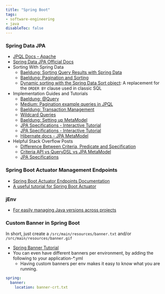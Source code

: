 ```yaml
---
title: "Spring Boot"
tags:
- software-engineering
- java
disableToc: false
---
```


### Spring Data JPA
- [JPQL Docs - Apache](https://openjpa.apache.org/builds/1.0.1/apache-openjpa-1.0.1/docs/manual/jpa_overview_query.html)
- [Spring Data JPA Official Docs](https://docs.spring.io/spring-data/jpa/docs/current/reference/html/)
- Sorting With Spring Data
	- [Baeldung: Sorting Query Results with Spring Data](https://www.baeldung.com/spring-data-sorting)
	- [Baeldung: Pagination and Sorting](https://www.baeldung.com/spring-data-jpa-pagination-sorting)
	- [Dynamic sorting with the Spring Data Sort object](https://attacomsian.com/blog/spring-data-jpa-sorting): A replacement for the `ORDER BY` clause used in classic SQL
- Implementation Guides and Tutorials
	- [Baeldung: @Query](https://www.baeldung.com/spring-data-jpa-query)
	- [Medium: Pagination example queries in JPQL](https://medium.com/@sindepal/spring-data-jpa-query-and-pageable-15f8c3e7fe4e)
	- [Baeldung: Transaction Management](https://www.baeldung.com/transaction-configuration-with-jpa-and-spring)
	- [Wildcard Queries](https://www.amitph.com/spring-data-jpa-wildcard-query/)
	- [Baeldung: Setting up MetaModel](https://www.baeldung.com/hibernate-criteria-queries-metamodel)
	- [JPA Specifications - Interactive Tutorial](https://www.logicbig.com/tutorials/spring-framework/spring-data/combined-specifications.html)
	- [JPA Specifications - Interactive Tutorial](https://www.logicbig.com/tutorials/spring-framework/spring-data/combined-specifications.html)
	- [Hibernate docs - JPA MetaModel](https://docs.jboss.org/hibernate/jpamodelgen/1.0/reference/en-US/html_single/#whatisit)
- Helpful Stack Overflow Posts
	- [Difference Between Criteria, Predicate and Specification](https://stackoverflow.com/questions/47469861/what-is-the-difference-between-a-criteria-a-predicate-and-a-specification)
	- [Criteria API vs QueryDSL vs JPA MetaModel](https://stackoverflow.com/questions/53325506/criteria-api-vs-querydsl-vs-jpa-metamodel)
	- [JPA Specifications](https://stackoverflow.com/questions/48647847/jpa-specifications-by-example)


### Spring Boot Actuator Management Endpoints
- [Spring Boot Actuator Endpoints Documentation](https://docs.spring.io/spring-boot/docs/current/reference/htmlsingle/#actuator.endpoints)
- [A useful tutorial for Spring Boot Actuator](https://howtodoinjava.com/spring-boot/actuator-endpoints-example/)

### jEnv
- [For easily managing Java versions across projects](https://www.jenv.be/)

### Custom Banner in Spring Boot
In short, just create a `/src/main/resources/banner.txt` and/or `/src/main/resources/banner.gif`  
- [Spring Banner Tutorial](https://springhow.com/spring-boot-startup-banner/)
- You can even have different banners per environment, by adding the following to your application-\*.yml
	- Having custom banners per env makes it easy to know what you are running.
```yml
spring:
  banner:
    location: banner-crt.txt
```